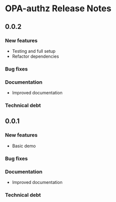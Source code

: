 # OPA-authz Release Notes

## 0.0.2

### New features

- Testing and full setup
- Refactor dependencies

### Bug fixes

### Documentation

- Improved documentation

### Technical debt

## 0.0.1

### New features

- Basic demo

### Bug fixes

### Documentation

- Improved documentation

### Technical debt

